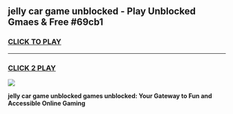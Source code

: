 
## jelly car game unblocked - Play Unblocked Gmaes & Free #69cb1
<h3>
<a href="https://news.freeplayer.one?title=jelly_car_game_unblocked&ref=03M">CLICK TO PLAY</a></h3>
<hr>

<h3>
<a href="https://news.freeplayer.one?title=jelly_car_game_unblocked&ref=03M">CLICK 2 PLAY</a>
  
</h3>

<a href="https://news.freeplayer.one?title=jelly_car_game_unblocked&ref=03M"><img src="https://clearcache.store/games.png"></a>


**jelly car game unblocked games unblocked: Your Gateway to Fun and Accessible Online Gaming**

